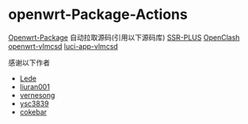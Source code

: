 # openwrt-Package-Actions
[Openwrt-Package](https://github.com/xiexiaosheng/openwrt-Package)
自动拉取源码(引用以下源码库)
[SSR-PLUS](https://github.com/fw876/helloworld)
[OpenClash](https://github.com/vernesong/OpenClash)
[openwrt-vlmcsd](https://github.com/ysc3839/openwrt-vlmcsd)
[luci-app-vlmcsd](https://github.com/cokebar/luci-app-vlmcsd)

感谢以下作者
- [Lede](https://github.com/coolsnowwolf/lede)
- [liuran001](https://github.com/liuran001)
- [vernesong](https://github.com/vernesong)
- [ysc3839](https://github.com/ysc3839)
- [cokebar](https://github.com/cokebar)